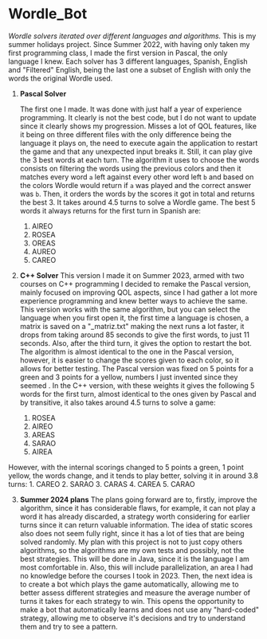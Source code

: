 ﻿# Wordle_Bot
 *Wordle solvers iterated over different languages and algorithms.*
This is my summer holidays project. Since Summer 2022, with having only taken my first programming class, I made the first version in Pascal, the only language I knew.
Each solver has 3 different languages, Spanish, English and "Filtered" English, being the last one a subset of English with only the words the original Wordle used.
 

 1. **Pascal Solver**

	The first one I made. It was done with just half a year of experience programming. It clearly is not the best code, but I do not want to update since it clearly shows my progression. Misses a lot of QOL features, like it being on three different files with the only difference being the language it plays on, the need to execute again the application to restart the game and that any unexpected input breaks it. Still, it can play give the 3 best words at each turn. 
	The algorithm it uses to choose the words consists on filtering the words using the previous colors and then it matches every word `a` left against every other word left `b` and based on the colors Wordle would return if `a` was played and the correct answer was `b`. Then, it orders the words by the scores it got in total and returns the best 3. It takes around 4.5 turns to solve a Wordle game.
	The best 5 words it always returns for the first turn in Spanish are:

    1. AIREO
    2. ROSEA
    3. OREAS
    4. AUREO
    5. CAREO
	 
2. **C++ Solver**
This version I made it on Summer 2023, armed with two courses on C++ programming I decided to remake the Pascal version, mainly focused on improving QOL aspects, since I had gather a lot more experience programming and knew better ways to achieve the same. This version works with the same algorithm, but you can select the language when you first open it, the first time a language is chosen, a matrix is saved on a "<language>_matriz.txt" making the next runs a lot faster, it drops from taking around 85 seconds to give the first words, to just 11 seconds. Also, after the third turn, it gives the option to restart the bot.
	 The algorithm is almost identical to the one in the Pascal version, however, it is easier to change the scores given to each color, so it allows for better testing. The Pascal version was fixed on 5 points for a green and 3 points for a yellow, numbers I just invented since they seemed . In the C++ version, with these weights it gives the following 5 words for the first turn, almost identical to the ones given by Pascal and by transitive, it also takes around 4.5 turns to solve a game:
	 
    1. ROSEA
    2. AIREO
    3. AREAS
    4. SARAO
    5. AIREA

However, with the internal scorings changed to 5 points a green, 1 point yellow, the words change, and it tends to play better, solving it in around 3.8 turns:
    1. CAREO
    2. SARAO
    3. CARAS
    4. CAREA
    5. CARAO
 
 3. **Summer 2024 plans**
The plans going forward are to, firstly, improve the algorithm, since it has considerable flaws, for example, it can not play a word it has already discarded, a strategy worth considering for earlier turns since it can return valuable information. The idea of static scores also does not seem fully right, since it has a lot of ties that are being solved randomly. My plan with this project is not to just copy others algorithms, so the algorithms are my own tests and possibly, not the best strategies. This will be done in Java, since it is the language I am most comfortable in. Also, this will include parallelization, an area I had no knowledge before the courses I took in 2023. Then, the next idea is to create a bot which plays the game automatically, allowing me to better assess different strategies and measure the average number of turns it takes for each strategy to win.
This opens the opportunity to make a bot that automatically learns and does not use any "hard-coded" strategy, allowing me  to observe it's decisions and try to understand them and try to see a pattern.
		






	 




